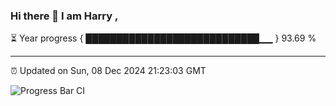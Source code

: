 ### Hi there 👋 I am Harry , 

⏳ Year progress { ████████████████████████████▁▁ } 93.69 %

---

⏰ Updated on Sun, 08 Dec 2024 21:23:03 GMT

![Progress Bar CI](https://github.com/duykhang68/duykhang68/workflows/Progress%20Bar%20CI/badge.svg)
